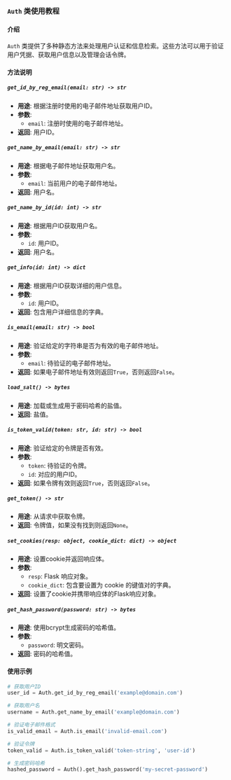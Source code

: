 ### `Auth` 类使用教程

#### 介绍
`Auth` 类提供了多种静态方法来处理用户认证和信息检索。这些方法可以用于验证用户凭据、获取用户信息以及管理会话令牌。

#### 方法说明

##### `get_id_by_reg_email(email: str) -> str`
- **用途**: 根据注册时使用的电子邮件地址获取用户ID。
- **参数**: 
  - `email`: 注册时使用的电子邮件地址。
- **返回**: 用户ID。

##### `get_name_by_email(email: str) -> str`
- **用途**: 根据电子邮件地址获取用户名。
- **参数**: 
  - `email`: 当前用户的电子邮件地址。
- **返回**: 用户名。

##### `get_name_by_id(id: int) -> str`
- **用途**: 根据用户ID获取用户名。
- **参数**: 
  - `id`: 用户ID。
- **返回**: 用户名。

##### `get_info(id: int) -> dict`
- **用途**: 根据用户ID获取详细的用户信息。
- **参数**: 
  - `id`: 用户ID。
- **返回**: 包含用户详细信息的字典。

##### `is_email(email: str) -> bool`
- **用途**: 验证给定的字符串是否为有效的电子邮件地址。
- **参数**: 
  - `email`: 待验证的电子邮件地址。
- **返回**: 如果电子邮件地址有效则返回`True`，否则返回`False`。

##### `load_salt() -> bytes`
- **用途**: 加载或生成用于密码哈希的盐值。
- **返回**: 盐值。

##### `is_token_valid(token: str, id: str) -> bool`
- **用途**: 验证给定的令牌是否有效。
- **参数**: 
  - `token`: 待验证的令牌。
  - `id`: 对应的用户ID。
- **返回**: 如果令牌有效则返回`True`，否则返回`False`。

##### `get_token() -> str`
- **用途**: 从请求中获取令牌。
- **返回**: 令牌值，如果没有找到则返回`None`。

##### `set_cookies(resp: object, cookie_dict: dict) -> object`
- **用途**: 设置cookie并返回响应体。
- **参数**: 
  - `resp`: Flask 响应对象。
  - `cookie_dict`: 包含要设置为 cookie 的键值对的字典。
- **返回**: 设置了cookie并携带响应体的Flask响应对象。

##### `get_hash_password(password: str) -> bytes`
- **用途**: 使用bcrypt生成密码的哈希值。
- **参数**: 
  - `password`: 明文密码。
- **返回**: 密码的哈希值。

#### 使用示例

```python
# 获取用户ID
user_id = Auth.get_id_by_reg_email('example@domain.com')

# 获取用户名
username = Auth.get_name_by_email('example@domain.com')

# 验证电子邮件格式
is_valid_email = Auth.is_email('invalid-email.com')

# 验证令牌
token_valid = Auth.is_token_valid('token-string', 'user-id')

# 生成密码哈希
hashed_password = Auth().get_hash_password('my-secret-password')